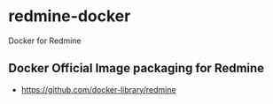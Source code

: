 # redmine-docker
Docker for Redmine 

## Docker Official Image packaging for Redmine 
- https://github.com/docker-library/redmine
